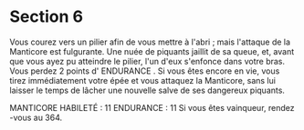 # Section 6

Vous courez vers un pilier afin de vous mettre à l'abri  ; mais l'attaque de la Manticore est
fulgurante. Une nuée de piquants jaillit de sa queue, et, avant que vous ayez pu atteindre
le pilier, l'un d'eux s'enfonce dans votre bras. Vous perdez 2 points d' ENDURANCE . Si vous
êtes encore en vie, vous tirez immédiatement votre épée et vous attaquez la Manticore,
sans lui laisser le temps de  lâcher une nouvelle salve de ses dangereux piquants.

MANTICORE
HABILETÉ  : 11 ENDURANCE  : 11
Si vous êtes vainqueur, rendez -vous au 364.